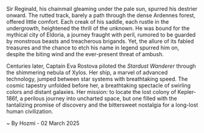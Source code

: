 
Sir Reginald, his chainmail gleaming under the pale sun, spurred his destrier onward.  The rutted track, barely a path through the dense Ardennes forest, offered little comfort.  Each creak of his saddle, each rustle in the undergrowth, heightened the thrill of the unknown. He was bound for the mythical city of Eldoria, a journey fraught with peril, rumored to be guarded by monstrous beasts and treacherous brigands. Yet, the allure of its fabled treasures and the chance to etch his name in legend spurred him on, despite the biting wind and the ever-present threat of ambush.

Centuries later, Captain Eva Rostova piloted the *Stardust Wanderer* through the shimmering nebula of Xylos.  Her ship, a marvel of advanced technology, jumped between star systems with breathtaking speed. The cosmic tapestry unfolded before her, a breathtaking spectacle of swirling colors and distant galaxies.  Her mission: to locate the lost colony of Kepler-186f, a perilous journey into uncharted space, but one filled with the tantalizing promise of discovery and the bittersweet nostalgia for a long-lost human civilization.

~ By Hozmi - 02 March 2025
